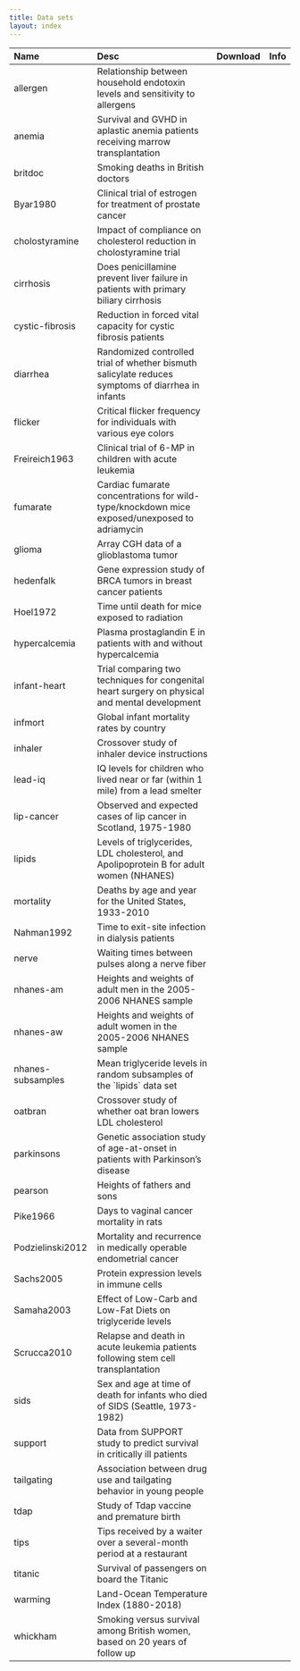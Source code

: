 ```yaml
---
title: Data sets
layout: index
---
```


<table class="table table-dark table-striped">
<thead>
<tr>
<th style="text-align:left;">
Name
</th>
<th style="text-align:left;">
Desc
</th>
<th style="text-align:center;">
Download
</th>
<th style="text-align:center;">
Info
</th>
</tr>
</thead>
<tbody>
<tr>
<td style="text-align:left;">
allergen
</td>
<td style="text-align:left;">
Relationship between household endotoxin levels and sensitivity to allergens
</td>
<td style="text-align:center;">
<a href="https://raw.githubusercontent.com/IowaBiostat/data-sets/main/allergen/allergen.txt"><i class="bi-cloud-download"></i></a>
</td>
<td style="text-align:center;">
<a href="allergen/allergen.html"><i class="bi-file-text"></i></a>
</td>
</tr>
<tr>
<td style="text-align:left;">
anemia
</td>
<td style="text-align:left;">
Survival and GVHD in aplastic anemia patients receiving marrow transplantation
</td>
<td style="text-align:center;">
<a href="https://raw.githubusercontent.com/IowaBiostat/data-sets/main/anemia/anemia.txt"><i class="bi-cloud-download"></i></a>
</td>
<td style="text-align:center;">
<a href="anemia/anemia.html"><i class="bi-file-text"></i></a>
</td>
</tr>
<tr>
<td style="text-align:left;">
britdoc
</td>
<td style="text-align:left;">
Smoking deaths in British doctors
</td>
<td style="text-align:center;">
<a href="https://raw.githubusercontent.com/IowaBiostat/data-sets/main/britdoc/britdoc.txt"><i class="bi-cloud-download"></i></a>
</td>
<td style="text-align:center;">
<a href="britdoc/britdoc.html"><i class="bi-file-text"></i></a>
</td>
</tr>
<tr>
<td style="text-align:left;">
Byar1980
</td>
<td style="text-align:left;">
Clinical trial of estrogen for treatment of prostate cancer
</td>
<td style="text-align:center;">
<a href="https://raw.githubusercontent.com/IowaBiostat/data-sets/main/Byar1980/Byar1980.txt"><i class="bi-cloud-download"></i></a>
</td>
<td style="text-align:center;">
<a href="Byar1980/Byar1980.html"><i class="bi-file-text"></i></a>
</td>
</tr>
<tr>
<td style="text-align:left;">
cholostyramine
</td>
<td style="text-align:left;">
Impact of compliance on cholesterol reduction in cholostyramine trial
</td>
<td style="text-align:center;">
<a href="https://raw.githubusercontent.com/IowaBiostat/data-sets/main/cholostyramine/cholostyramine.txt"><i class="bi-cloud-download"></i></a>
</td>
<td style="text-align:center;">
<a href="cholostyramine/cholostyramine.html"><i class="bi-file-text"></i></a>
</td>
</tr>
<tr>
<td style="text-align:left;">
cirrhosis
</td>
<td style="text-align:left;">
Does penicillamine prevent liver failure in patients with primary biliary cirrhosis
</td>
<td style="text-align:center;">
<a href="https://raw.githubusercontent.com/IowaBiostat/data-sets/main/cirrhosis/cirrhosis.txt"><i class="bi-cloud-download"></i></a>
</td>
<td style="text-align:center;">
<a href="cirrhosis/cirrhosis.html"><i class="bi-file-text"></i></a>
</td>
</tr>
<tr>
<td style="text-align:left;">
cystic-fibrosis
</td>
<td style="text-align:left;">
Reduction in forced vital capacity for cystic fibrosis patients
</td>
<td style="text-align:center;">
<a href="https://raw.githubusercontent.com/IowaBiostat/data-sets/main/cystic-fibrosis/cystic-fibrosis.txt"><i class="bi-cloud-download"></i></a>
</td>
<td style="text-align:center;">
<a href="cystic-fibrosis/cystic-fibrosis.html"><i class="bi-file-text"></i></a>
</td>
</tr>
<tr>
<td style="text-align:left;">
diarrhea
</td>
<td style="text-align:left;">
Randomized controlled trial of whether bismuth salicylate reduces symptoms of diarrhea in infants
</td>
<td style="text-align:center;">
<a href="https://raw.githubusercontent.com/IowaBiostat/data-sets/main/diarrhea/diarrhea.txt"><i class="bi-cloud-download"></i></a>
</td>
<td style="text-align:center;">
<a href="diarrhea/diarrhea.html"><i class="bi-file-text"></i></a>
</td>
</tr>
<tr>
<td style="text-align:left;">
flicker
</td>
<td style="text-align:left;">
Critical flicker frequency for individuals with various eye colors
</td>
<td style="text-align:center;">
<a href="https://raw.githubusercontent.com/IowaBiostat/data-sets/main/flicker/flicker.txt"><i class="bi-cloud-download"></i></a>
</td>
<td style="text-align:center;">
<a href="flicker/flicker.html"><i class="bi-file-text"></i></a>
</td>
</tr>
<tr>
<td style="text-align:left;">
Freireich1963
</td>
<td style="text-align:left;">
Clinical trial of 6-MP in children with acute leukemia
</td>
<td style="text-align:center;">
<a href="https://raw.githubusercontent.com/IowaBiostat/data-sets/main/Freireich1963/Freireich1963.txt"><i class="bi-cloud-download"></i></a>
</td>
<td style="text-align:center;">
<a href="Freireich1963/Freireich1963.html"><i class="bi-file-text"></i></a>
</td>
</tr>
<tr>
<td style="text-align:left;">
fumarate
</td>
<td style="text-align:left;">
Cardiac fumarate concentrations for wild-type/knockdown mice exposed/unexposed to adriamycin
</td>
<td style="text-align:center;">
<a href="https://raw.githubusercontent.com/IowaBiostat/data-sets/main/fumarate/fumarate.txt"><i class="bi-cloud-download"></i></a>
</td>
<td style="text-align:center;">
<a href="fumarate/fumarate.html"><i class="bi-file-text"></i></a>
</td>
</tr>
<tr>
<td style="text-align:left;">
glioma
</td>
<td style="text-align:left;">
Array CGH data of a glioblastoma tumor
</td>
<td style="text-align:center;">
<a href="https://raw.githubusercontent.com/IowaBiostat/data-sets/main/glioma/glioma.txt"><i class="bi-cloud-download"></i></a>
</td>
<td style="text-align:center;">
<a href="glioma/glioma.html"><i class="bi-file-text"></i></a>
</td>
</tr>
<tr>
<td style="text-align:left;">
hedenfalk
</td>
<td style="text-align:left;">
Gene expression study of BRCA tumors in breast cancer patients
</td>
<td style="text-align:center;">
<a href="https://raw.githubusercontent.com/IowaBiostat/data-sets/main/hedenfalk/hedenfalk.txt"><i class="bi-cloud-download"></i></a>
</td>
<td style="text-align:center;">
<a href="hedenfalk/hedenfalk.html"><i class="bi-file-text"></i></a>
</td>
</tr>
<tr>
<td style="text-align:left;">
Hoel1972
</td>
<td style="text-align:left;">
Time until death for mice exposed to radiation
</td>
<td style="text-align:center;">
<a href="https://raw.githubusercontent.com/IowaBiostat/data-sets/main/Hoel1972/Hoel1972.txt"><i class="bi-cloud-download"></i></a>
</td>
<td style="text-align:center;">
<a href="Hoel1972/Hoel1972.html"><i class="bi-file-text"></i></a>
</td>
</tr>
<tr>
<td style="text-align:left;">
hypercalcemia
</td>
<td style="text-align:left;">
Plasma prostaglandin E in patients with and without hypercalcemia
</td>
<td style="text-align:center;">
<a href="https://raw.githubusercontent.com/IowaBiostat/data-sets/main/hypercalcemia/hypercalcemia.txt"><i class="bi-cloud-download"></i></a>
</td>
<td style="text-align:center;">
<a href="hypercalcemia/hypercalcemia.html"><i class="bi-file-text"></i></a>
</td>
</tr>
<tr>
<td style="text-align:left;">
infant-heart
</td>
<td style="text-align:left;">
Trial comparing two techniques for congenital heart surgery on physical and mental development
</td>
<td style="text-align:center;">
<a href="https://raw.githubusercontent.com/IowaBiostat/data-sets/main/infant-heart/infant-heart.txt"><i class="bi-cloud-download"></i></a>
</td>
<td style="text-align:center;">
<a href="infant-heart/infant-heart.html"><i class="bi-file-text"></i></a>
</td>
</tr>
<tr>
<td style="text-align:left;">
infmort
</td>
<td style="text-align:left;">
Global infant mortality rates by country
</td>
<td style="text-align:center;">
<a href="https://raw.githubusercontent.com/IowaBiostat/data-sets/main/infmort/infmort.txt"><i class="bi-cloud-download"></i></a>
</td>
<td style="text-align:center;">
<a href="infmort/infmort.html"><i class="bi-file-text"></i></a>
</td>
</tr>
<tr>
<td style="text-align:left;">
inhaler
</td>
<td style="text-align:left;">
Crossover study of inhaler device instructions
</td>
<td style="text-align:center;">
<a href="https://raw.githubusercontent.com/IowaBiostat/data-sets/main/inhaler/inhaler.txt"><i class="bi-cloud-download"></i></a>
</td>
<td style="text-align:center;">
<a href="inhaler/inhaler.html"><i class="bi-file-text"></i></a>
</td>
</tr>
<tr>
<td style="text-align:left;">
lead-iq
</td>
<td style="text-align:left;">
IQ levels for children who lived near or far (within 1 mile) from a lead smelter
</td>
<td style="text-align:center;">
<a href="https://raw.githubusercontent.com/IowaBiostat/data-sets/main/lead-iq/lead-iq.txt"><i class="bi-cloud-download"></i></a>
</td>
<td style="text-align:center;">
<a href="lead-iq/lead-iq.html"><i class="bi-file-text"></i></a>
</td>
</tr>
<tr>
<td style="text-align:left;">
lip-cancer
</td>
<td style="text-align:left;">
Observed and expected cases of lip cancer in Scotland, 1975-1980
</td>
<td style="text-align:center;">
<a href="https://raw.githubusercontent.com/IowaBiostat/data-sets/main/lip-cancer/lip-cancer.txt"><i class="bi-cloud-download"></i></a>
</td>
<td style="text-align:center;">
<a href="lip-cancer/lip-cancer.html"><i class="bi-file-text"></i></a>
</td>
</tr>
<tr>
<td style="text-align:left;">
lipids
</td>
<td style="text-align:left;">
Levels of triglycerides, LDL cholesterol, and Apolipoprotein B for adult women (NHANES)
</td>
<td style="text-align:center;">
<a href="https://raw.githubusercontent.com/IowaBiostat/data-sets/main/lipids/lipids.txt"><i class="bi-cloud-download"></i></a>
</td>
<td style="text-align:center;">
<a href="lipids/lipids.html"><i class="bi-file-text"></i></a>
</td>
</tr>
<tr>
<td style="text-align:left;">
mortality
</td>
<td style="text-align:left;">
Deaths by age and year for the United States, 1933-2010
</td>
<td style="text-align:center;">
<a href="https://raw.githubusercontent.com/IowaBiostat/data-sets/main/mortality/mortality.txt"><i class="bi-cloud-download"></i></a>
</td>
<td style="text-align:center;">
<a href="mortality/mortality.html"><i class="bi-file-text"></i></a>
</td>
</tr>
<tr>
<td style="text-align:left;">
Nahman1992
</td>
<td style="text-align:left;">
Time to exit-site infection in dialysis patients
</td>
<td style="text-align:center;">
<a href="https://raw.githubusercontent.com/IowaBiostat/data-sets/main/Nahman1992/Nahman1992.txt"><i class="bi-cloud-download"></i></a>
</td>
<td style="text-align:center;">
<a href="Nahman1992/Nahman1992.html"><i class="bi-file-text"></i></a>
</td>
</tr>
<tr>
<td style="text-align:left;">
nerve
</td>
<td style="text-align:left;">
Waiting times between pulses along a nerve fiber
</td>
<td style="text-align:center;">
<a href="https://raw.githubusercontent.com/IowaBiostat/data-sets/main/nerve/nerve.txt"><i class="bi-cloud-download"></i></a>
</td>
<td style="text-align:center;">
<a href="nerve/nerve.html"><i class="bi-file-text"></i></a>
</td>
</tr>
<tr>
<td style="text-align:left;">
nhanes-am
</td>
<td style="text-align:left;">
Heights and weights of adult men in the 2005-2006 NHANES sample
</td>
<td style="text-align:center;">
<a href="https://raw.githubusercontent.com/IowaBiostat/data-sets/main/nhanes-am/nhanes-am.txt"><i class="bi-cloud-download"></i></a>
</td>
<td style="text-align:center;">
<a href="nhanes-am/nhanes-am.html"><i class="bi-file-text"></i></a>
</td>
</tr>
<tr>
<td style="text-align:left;">
nhanes-aw
</td>
<td style="text-align:left;">
Heights and weights of adult women in the 2005-2006 NHANES sample
</td>
<td style="text-align:center;">
<a href="https://raw.githubusercontent.com/IowaBiostat/data-sets/main/nhanes-aw/nhanes-aw.txt"><i class="bi-cloud-download"></i></a>
</td>
<td style="text-align:center;">
<a href="nhanes-aw/nhanes-aw.html"><i class="bi-file-text"></i></a>
</td>
</tr>
<tr>
<td style="text-align:left;">
nhanes-subsamples
</td>
<td style="text-align:left;">
Mean triglyceride levels in random subsamples of the `lipids` data set
</td>
<td style="text-align:center;">
<a href="https://raw.githubusercontent.com/IowaBiostat/data-sets/main/nhanes-subsamples/nhanes-subsamples.txt"><i class="bi-cloud-download"></i></a>
</td>
<td style="text-align:center;">
<a href="nhanes-subsamples/nhanes-subsamples.html"><i class="bi-file-text"></i></a>
</td>
</tr>
<tr>
<td style="text-align:left;">
oatbran
</td>
<td style="text-align:left;">
Crossover study of whether oat bran lowers LDL cholesterol
</td>
<td style="text-align:center;">
<a href="https://raw.githubusercontent.com/IowaBiostat/data-sets/main/oatbran/oatbran.txt"><i class="bi-cloud-download"></i></a>
</td>
<td style="text-align:center;">
<a href="oatbran/oatbran.html"><i class="bi-file-text"></i></a>
</td>
</tr>
<tr>
<td style="text-align:left;">
parkinsons
</td>
<td style="text-align:left;">
Genetic association study of age-at-onset in patients with Parkinson’s disease
</td>
<td style="text-align:center;">
<a href="https://raw.githubusercontent.com/IowaBiostat/data-sets/main/parkinsons/parkinsons.txt"><i class="bi-cloud-download"></i></a>
</td>
<td style="text-align:center;">
<a href="parkinsons/parkinsons.html"><i class="bi-file-text"></i></a>
</td>
</tr>
<tr>
<td style="text-align:left;">
pearson
</td>
<td style="text-align:left;">
Heights of fathers and sons
</td>
<td style="text-align:center;">
<a href="https://raw.githubusercontent.com/IowaBiostat/data-sets/main/pearson/pearson.txt"><i class="bi-cloud-download"></i></a>
</td>
<td style="text-align:center;">
<a href="pearson/pearson.html"><i class="bi-file-text"></i></a>
</td>
</tr>
<tr>
<td style="text-align:left;">
Pike1966
</td>
<td style="text-align:left;">
Days to vaginal cancer mortality in rats
</td>
<td style="text-align:center;">
<a href="https://raw.githubusercontent.com/IowaBiostat/data-sets/main/Pike1966/Pike1966.txt"><i class="bi-cloud-download"></i></a>
</td>
<td style="text-align:center;">
<a href="Pike1966/Pike1966.html"><i class="bi-file-text"></i></a>
</td>
</tr>
<tr>
<td style="text-align:left;">
Podzielinski2012
</td>
<td style="text-align:left;">
Mortality and recurrence in medically operable endometrial cancer
</td>
<td style="text-align:center;">
<a href="https://raw.githubusercontent.com/IowaBiostat/data-sets/main/Podzielinski2012/Podzielinski2012.txt"><i class="bi-cloud-download"></i></a>
</td>
<td style="text-align:center;">
<a href="Podzielinski2012/Podzielinski2012.html"><i class="bi-file-text"></i></a>
</td>
</tr>
<tr>
<td style="text-align:left;">
Sachs2005
</td>
<td style="text-align:left;">
Protein expression levels in immune cells
</td>
<td style="text-align:center;">
<a href="https://raw.githubusercontent.com/IowaBiostat/data-sets/main/Sachs2005/Sachs2005.txt"><i class="bi-cloud-download"></i></a>
</td>
<td style="text-align:center;">
<a href="Sachs2005/Sachs2005.html"><i class="bi-file-text"></i></a>
</td>
</tr>
<tr>
<td style="text-align:left;">
Samaha2003
</td>
<td style="text-align:left;">
Effect of Low-Carb and Low-Fat Diets on triglyceride levels
</td>
<td style="text-align:center;">
<a href="https://raw.githubusercontent.com/IowaBiostat/data-sets/main/Samaha2003/Samaha2003.txt"><i class="bi-cloud-download"></i></a>
</td>
<td style="text-align:center;">
<a href="Samaha2003/Samaha2003.html"><i class="bi-file-text"></i></a>
</td>
</tr>
<tr>
<td style="text-align:left;">
Scrucca2010
</td>
<td style="text-align:left;">
Relapse and death in acute leukemia patients following stem cell transplantation
</td>
<td style="text-align:center;">
<a href="https://raw.githubusercontent.com/IowaBiostat/data-sets/main/Scrucca2010/Scrucca2010.txt"><i class="bi-cloud-download"></i></a>
</td>
<td style="text-align:center;">
<a href="Scrucca2010/Scrucca2010.html"><i class="bi-file-text"></i></a>
</td>
</tr>
<tr>
<td style="text-align:left;">
sids
</td>
<td style="text-align:left;">
Sex and age at time of death for infants who died of SIDS (Seattle, 1973-1982)
</td>
<td style="text-align:center;">
<a href="https://raw.githubusercontent.com/IowaBiostat/data-sets/main/sids/sids.txt"><i class="bi-cloud-download"></i></a>
</td>
<td style="text-align:center;">
<a href="sids/sids.html"><i class="bi-file-text"></i></a>
</td>
</tr>
<tr>
<td style="text-align:left;">
support
</td>
<td style="text-align:left;">
Data from SUPPORT study to predict survival in critically ill patients
</td>
<td style="text-align:center;">
<a href="https://raw.githubusercontent.com/IowaBiostat/data-sets/main/support/support.txt"><i class="bi-cloud-download"></i></a>
</td>
<td style="text-align:center;">
<a href="support/support.html"><i class="bi-file-text"></i></a>
</td>
</tr>
<tr>
<td style="text-align:left;">
tailgating
</td>
<td style="text-align:left;">
Association between drug use and tailgating behavior in young people
</td>
<td style="text-align:center;">
<a href="https://raw.githubusercontent.com/IowaBiostat/data-sets/main/tailgating/tailgating.txt"><i class="bi-cloud-download"></i></a>
</td>
<td style="text-align:center;">
<a href="tailgating/tailgating.html"><i class="bi-file-text"></i></a>
</td>
</tr>
<tr>
<td style="text-align:left;">
tdap
</td>
<td style="text-align:left;">
Study of Tdap vaccine and premature birth
</td>
<td style="text-align:center;">
<a href="https://raw.githubusercontent.com/IowaBiostat/data-sets/main/tdap/tdap.txt"><i class="bi-cloud-download"></i></a>
</td>
<td style="text-align:center;">
<a href="tdap/tdap.html"><i class="bi-file-text"></i></a>
</td>
</tr>
<tr>
<td style="text-align:left;">
tips
</td>
<td style="text-align:left;">
Tips received by a waiter over a several-month period at a restaurant
</td>
<td style="text-align:center;">
<a href="https://raw.githubusercontent.com/IowaBiostat/data-sets/main/tips/tips.txt"><i class="bi-cloud-download"></i></a>
</td>
<td style="text-align:center;">
<a href="tips/tips.html"><i class="bi-file-text"></i></a>
</td>
</tr>
<tr>
<td style="text-align:left;">
titanic
</td>
<td style="text-align:left;">
Survival of passengers on board the Titanic
</td>
<td style="text-align:center;">
<a href="https://raw.githubusercontent.com/IowaBiostat/data-sets/main/titanic/titanic.txt"><i class="bi-cloud-download"></i></a>
</td>
<td style="text-align:center;">
<a href="titanic/titanic.html"><i class="bi-file-text"></i></a>
</td>
</tr>
<tr>
<td style="text-align:left;">
warming
</td>
<td style="text-align:left;">
Land-Ocean Temperature Index (1880-2018)
</td>
<td style="text-align:center;">
<a href="https://raw.githubusercontent.com/IowaBiostat/data-sets/main/warming/warming.txt"><i class="bi-cloud-download"></i></a>
</td>
<td style="text-align:center;">
<a href="warming/warming.html"><i class="bi-file-text"></i></a>
</td>
</tr>
<tr>
<td style="text-align:left;">
whickham
</td>
<td style="text-align:left;">
Smoking versus survival among British women, based on 20 years of follow up
</td>
<td style="text-align:center;">
<a href="https://raw.githubusercontent.com/IowaBiostat/data-sets/main/whickham/whickham.txt"><i class="bi-cloud-download"></i></a>
</td>
<td style="text-align:center;">
<a href="whickham/whickham.html"><i class="bi-file-text"></i></a>
</td>
</tr>
</tbody>
</table>
